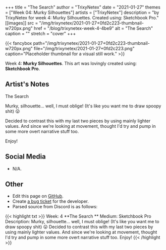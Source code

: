 +++
title =       "The Search"
author =      "TrixyNetex"
date =        "2021-01-27"
themes =      ["Week 04: Murky Silhouettes"]
artists =     ["TrixyNetex"]
description = "by TrixyNetex for week 4: Murky Silhouettes. Created using: Sketchbook Pro."
[[images]]
      src = "/img/trixynetex/2021-01-27+0fd2c223-thumbnail-w720px.png"
      href = "/blog/trixynetex-week-4-4be9"
      alt = "The Search"
      caption = ""
      stretch = "cover"
+++

{{< fancybox path="/img/trixynetex/2021-01-27+0fd2c223-thumbnail-w720px.png" file="/img/trixynetex/2021-01-27+0fd2c223.png" caption="Placeholder thumbnail for a visual still work." >}}


Week 4: **Murky Silhouettes**. This art was lovingly created using: **Sketchbook Pro**.

## Artist's Notes

The Search 

Murky, silhouette... well, I must oblige! (It's like you want me to draw spoopy shit) 😛

Decided to contrast this with my last two pieces by using mainly lighter values. And since we're looking at movement, thought I'd try and pump in some more overt narrative stuff too.

Enjoy!

## Social Media

- N/A.

## Other

- Edit this page on [GitHub](https://github.com/teaminkling/web-refresh/edit/main/content/blog/trixynetex-week-4-4be9.md).
- Create [a bug ticket](https://github.com/teaminkling/web-refresh/issues/new?assignees=&labels=bug&template=problem-report.md&title=) for the developer.
- Parsed source from Discord is as follows:

{{< highlight txt >}}
Week: 4
**The Search **
Medium: Sketchbook Pro
Description: Murky, silhouette... well, I must oblige! (It's like you want me to draw spoopy shit) 😛
Decided to contrast this with my last two pieces by using mainly lighter values. And since we're looking at movement, thought I'd try and pump in some more overt narrative stuff too.
Enjoy!
{{< /highlight >}}